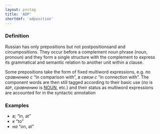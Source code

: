 ```yaml
---
layout: postag
title: 'ADP'
shortdef: 'adposition'
---
```


### Definition

Russian has only prepositions but not postpositionsand and circumpositions.
They occur before a complement noun phrase
(noun, pronoun)
and they form a single structure with the complement to express its
grammatical and semantic relation to another unit within a clause.

Some prepositions take the form of fixed multiword expressions, e.g.
_по сравнению с_ “in comparison with”, _в связи с_
“in connection with”. The
component words are then still tagged according to their basic use
(_по_ is `ADP`, _сравнению_ is [NOUN](), etc.) and their status as
multiword expressions are accounted for in the syntactic annotation

### Examples

- _в;_ “in, at”
- _к_ “to”
- _на_ “on, at”
